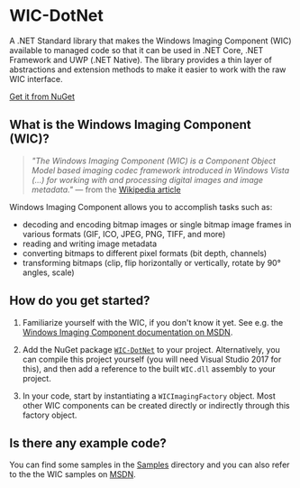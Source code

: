 # WIC-DotNet

A .NET Standard library that makes the Windows Imaging Component (WIC) available to managed code so that it can be used in .NET Core, .NET Framework and UWP (.NET Native). The library provides a thin layer of abstractions and extension methods to make it easier to work with the raw WIC interface.

[Get it from NuGet](https://www.nuget.org/packages/WIC.DotNet/)

## What is the Windows Imaging Component (WIC)?

> _"The Windows Imaging Component (WIC) is a Component Object Model based imaging codec framework
> introduced in Windows Vista (…) for working with and processing digital images and image metadata."_
> &mdash; from the [Wikipedia article](wikipedia)

 [wikipedia]: https://en.wikipedia.org/wiki/Windows_Imaging_Component

Windows Imaging Component allows you to accomplish tasks such as:

 * decoding and encoding bitmap images or single bitmap image frames in various formats (GIF, ICO, JPEG, PNG, TIFF, and more)
 * reading and writing image metadata
 * converting bitmaps to different pixel formats (bit depth, channels)
 * transforming bitmaps (clip, flip horizontally or vertically, rotate by 90° angles, scale)

## How do you get started?

 1. Familiarize yourself with the WIC, if you don't know it yet.
    See e.g. the [Windows Imaging Component documentation on MSDN][msdn].

 2. Add the NuGet package [`WIC-DotNet`][nuget-package] to your project.
    Alternatively, you can compile this project yourself (you will need Visual Studio 2017 for this), and then add a reference to the built `WIC.dll` assembly to your project.

 3. In your code, start by instantiating a `WICImagingFactory` object.
    Most other WIC components can be created directly or indirectly through this factory object.
    
 [msdn]: https://msdn.microsoft.com/en-us/library/windows/desktop/ee719902.aspx
 [nuget-package]: https://www.nuget.org/packages/WIC.DotNet/

## Is there any example code?

You can find some samples in the [Samples] directory and you can also refer to the the WIC samples on [MSDN].

[Samples]: https://github.com/sbaeumlisberger/WIC-DotNet/tree/develop/Samples
